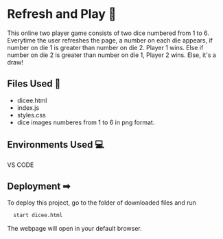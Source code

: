 
# Refresh and Play 🎲
This online two player game consists of two dice numbered from 1 to 6. Everytime the user refreshes the page, a number on each die appears, if number on die 1 is greater than number on die 2. Player 1 wins. Else if number on die 2 is greater than number on die 1, Player 2 wins. Else, it's a draw!



## Files Used 📄

- dicee.html
- index.js
- styles.css
- dice images numberes from 1 to 6 in png format.
## Environments Used 💻
VS CODE
## Deployment ➡

To deploy this project, go to the folder of downloaded files and run

```bash
  start dicee.html
```
The webpage will open in your default browser.
